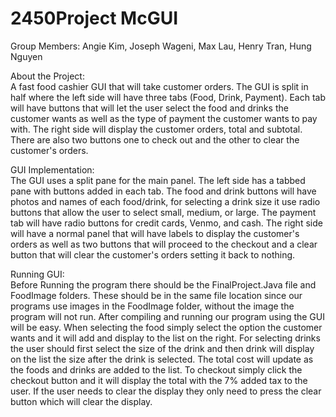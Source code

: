 # 2450Project McGUI

Group Members: Angie Kim, Joseph Wageni, Max Lau, Henry Tran, Hung Nguyen

About the Project:   
A fast food cashier GUI that will take customer orders. The GUI is split in half where the left side will have three tabs (Food, Drink, Payment). Each tab will have buttons that will let the user select the food and drinks the customer wants as well as the type of payment the customer wants to pay with. The right side will display the customer orders, total and subtotal. There are also two buttons one to check out and the other to clear the customer's orders.

GUI Implementation:   
The GUI uses a split pane for the main panel. The left side has a tabbed pane with buttons added in each tab. The food and drink buttons will have photos and names of each food/drink, for selecting a drink size it use radio buttons that allow the user to select small, medium, or large. The payment tab will have radio buttons for credit cards, Venmo, and cash. The right side will have a normal panel that will have labels to display the customer's orders as well as two buttons that will proceed to the checkout and a clear button that will clear the customer's orders setting it back to nothing. 

Running GUI:   
Before Running the program there should be the FinalProject.Java file and FoodImage folders. These should be in the same file location since our programs use images in the FoodImage folder, without the image the program will not run. After compiling and running our program using the GUI will be easy. When selecting the food simply select the option the customer wants and it will add and display to the list on the right. For selecting drinks the user should first select the size of the drink and then drink will display on the list the size after the drink is selected. The total cost will update as the foods and drinks are added to the list. To checkout simply click the checkout button and it will display the total with the 7% added tax to the user. If the user needs to clear the display they only need to press the clear button which will clear the display. 
